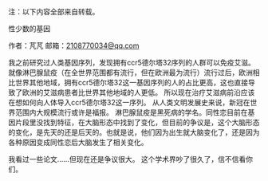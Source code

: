 注：以下内容全部来自转载。


性少数的基因

作者：芃芃
邮箱：2108770034@qq.com

我之前研究过人类基因序列，发现拥有ccr5德尔塔32序列的人群可以免疫艾滋。
就像淋巴腺鼠疫（在全世界范围都有流行，但在欧洲最为流行）流行过后，欧洲相比世界其他地域，拥有ccr5德尔塔32这一基因序列的人的占比更高，这也直接导致了欧洲的艾滋病患者比世界其他地域的人更低。
所以现在治疗艾滋病前沿应该在想如何向人体导入ccr5德尔塔32这一序列。
从人类文明发展史来说，新冠在世界范围内大规模流行或许是福报。
淋巴腺鼠疫是黑死病的学名。同性恋目前在基因片段里没找到特征，在大脑形态中找到了变化，但目前的争议是，这个大脑形态的变化，是先天的还是后天的。也就是说，他们因为出生就大脑变化了，还是因为各种原因变成同性恋后大脑发生了相关变化。

我看过一些论文……但现在还是争议很大。
这个学术界吵了很久了，信不信看你们。
